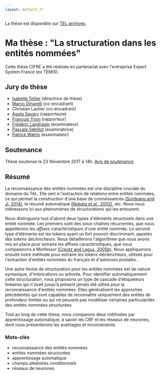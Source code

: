 ```yaml
---
layout: default_fr
---
```


La thèse est disponible sur [TEL archives](https://tel.archives-ouvertes.fr/tel-01772268/document).

# Ma thèse : "La structuration dans les entités nommées"

Cette thèse CIFRE a été réalisée en partenariat avec l'entreprise Expert System France (ex TEMIS).

## Jury de thèse

- [Isabelle Tellier](http://lattice.cnrs.fr/sites/itellier/) (directrice de thèse)
- [Marco Dinarelli](http://marcodinarelli.it/) (co-encadrant)
- Christian Lautier (co-encadrant)
- [Agata Savary](http://www.info.univ-tours.fr/~savary/) (rapporteure)
- [François Yvon](https://perso.limsi.fr/yvon/mysite/mysite.php) (rapporteur)
- [Frédéric Landragin](http://fred.landragin.free.fr) (examinateur)
- [Pascale Sébillot](http://www.irisa.fr/texmex/people/sebillot/index_fr.php) (examinatrice)
- [Patrick Watrin](https://uclouvain.be/fr/repertoires/patrick.watrin) (examinateur)

## Soutenance

Thèse soutenue le 23 Novembre 2017 à 14h. [Avis de soutenance](http://www.univ-paris3.fr/soutenance-de-these-de-m-yoann-dupont-461858.kjsp)

## Résumé

La reconnaissance des entités nommées est une discipline cruciale du domaine du TAL. Elle sert à l'extraction de relations entre entités nommées, ce qui permet la construction d'une base de connaissances [(Surdeanu and Ji, 2014)](https://pdfs.semanticscholar.org/6d54/cce97861b9d38c700e1282d34d5236bf3bdb.pdf), le résumé automatique [(Nobata et al., 2002)](https://pdfs.semanticscholar.org/c500/40ac812c3f3de0cf37802ff87de2dce87821.pdf), etc. Nous nous intéressons ici aux phénomènes de structurations qui les entourent.

Nous distinguons tout d'abord deux types d'éléments structurels dans une entité nommée. Les premiers sont des sous-chaînes récurrentes, que nous appellerons les _affixes caractéristiques_ d'une entité nommée. Le second type d'éléments est les tokens ayant un fort pouvoir discriminant, appelés des _tokens déclencheurs_. Nous détaillerons l'algorithme que nous avons mis en place pour extraire les affixes caractéristiques, que nous comparerons à Morfessor [(Creutz and Lagus, 2005b)](https://pdfs.semanticscholar.org/2d6a/97f83bb8207ea9d88118618ed3ab52054a88.pdf). Nous appliquerons ensuite notre méthode pour extraire les tokens déclencheurs, utilisés pour l'extraction d'entités nommées du français et d'adresses postales.

Une autre forme de structuration pour les entités nommées est de nature syntaxique, d'imbrications ou arborée. Pour identifier automatiquement cette structuration, nous proposons un type de cascade d'étiqueteurs linéaires qui n'avait jusqu'à présent jamais été utilisé pour la reconnaissance d'entités nommées. Elles généralisent les approches précédentes qui sont capables de reconnaître uniquement des entités de profondeur limitée ou qui ne peuvent pas modéliser certaines particularités des entités nommées structurées.

Tout au long de cette thèse, nous comparons deux méthodes par apprentissage automatique, à savoir les CRF et les réseaux de neurones, dont nous présenterons les avantages et inconvénients.

### Mots-clés

- reconnaissance des entités nommées
- entités nommées structurées
- apprentissage automatique
- champs aléatoires conditionnels
- réseaux de neurones

